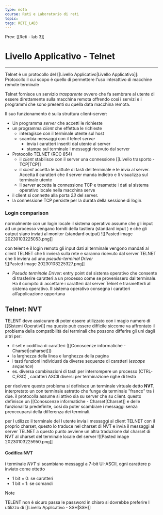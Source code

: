 ```yaml
---
type: nota
course: Reti e Laboratorio di reti
topic: 
tags: RETI_LAB3 
---
```


Prev: [[Reti - lab 3]]

# Livello Applicativo - Telnet
---
Telnet è un protocollo del [[Livello Applicativo|Livello Applicativo]]: Protocollo il cui scopo è quello di permettere l'uso interattivo di macchine remote terminale 

Telnet fornisce un servizio _trasparente_ ovvero che fa sembrare al utente di essere direttamente sulla macchina remota offrendo cosi i servizi e i programmi che sono presenti su quella data macchina remota. 

Il suo funzionamento è sulla struttura client-server:
- Un programma _server_ che accetti le richieste
- un programma _client_ che effettua le richieste 
	- interagisce con il terminale utente sul host
	- scambia messaggi con il telnet _server_
		- invia i caratteri inseriti dal utente al server
		- stampa sul terminale I messaggi ricevuto dal server 
- Protocollo TELNET (RCC 854)
	- il _client_ stabilisce con il server una connessione [[Livello trasporto - TCP|TCP]]
	- il _client_ accetta le battute di tasti del terminale e le invia al server. Accetta il caratteri che il server manda indietro e li visualizza sul terminale utente
	- Il _server_ accetta la connessione TCP e trasmette i dati al sistema operativo locale nella macchina serve
- il client si connette alla porta _23_ del server. 
- la connessione TCP persiste per la durata della sessione di login. 
### Login comparison
normalmente con un login locale il sistema operativo assume che gli input  ad un processo vengano forniti della tastiera (standard input ) e che gli output siano inviati al monitor (standard output) 
![[Pasted image 20230103225053.png]]

con telent e il login remoto gli input  dati al terminale vengono mandati al client TELNET che li invierà sulla rete e saranno ricevuto dal server TELNET che li inviera ad uno _pseudo-terminal Driver_  
![[Pasted image 20230103225327.png]]
- _Pseudo terminale Driver_: entry point del sistema operativo che consente di trasferire caratteri a un processo come se provenissero dal terminale. Ha il compito di accettare i caratteri dal server Telnet e trasmetterli al sistema operativo. Il sistema operativo consegna i caratteri all’applicazione opportuna

## Telnet: NVT
TELENT deve assicurare di poter essere utilizzato con i magio numero di [[Sistemi Operativi]] ma questo può essere difficile siccome va affrontato il problema della compatibilità dei  terminali che possono differire gli uni dagli altri per:
- il set e codifica di caratteri ([[Conoscenze informatiche - Charset|caharset]])
- la larghezza della linea e lunghezza della pagina
- i tasti funzioni individuati da diverse sequenze di caratteri (_escape sequence_)
- es. diversa combinazioni di tasti per interrompere un processo (CTRL-C,ESC) , caratteri ASCII diversi per terminazione righe di testo

per risolvere questo problema  si definisce un terminale virtuale detto __NVT__, interpretato un con terminale astratto che funge da terminale "franco" tra i due.  il protocolla assume si attivo sia su server che su client. questo definisce un [[Conoscenze informatiche - Charset|Charset]] e delle funzionalità predefinite, cosi da poter scambiare i messaggi senza preoccuparsi della differenza dei terminali.  

per l utilizzo il terminale del l utente invia i messaggi al client TELNET  con il proprio charset, questo lo traduce nel charset di NVT e invia il messaggi al server TELNET a questo punto avviene un altra traduzione dal charset di  NVT al charset del terminale locale del server
![[Pasted image 20230103225950.png]]

#### Codifica NVT
i terminale _NVT_ si scambiano messaggi a 7-bit UI-ASCII, ogni carattere p inviato come ottetto
- 1 bit = 0: se caratteri
- 1 bit = 1: se comandi


>[!note]
>TELENT non è sicuro passa le password in chiaro si dovrebbe preferire l utilizzo di [[Livello Applicativo - SSH|SSH]]

